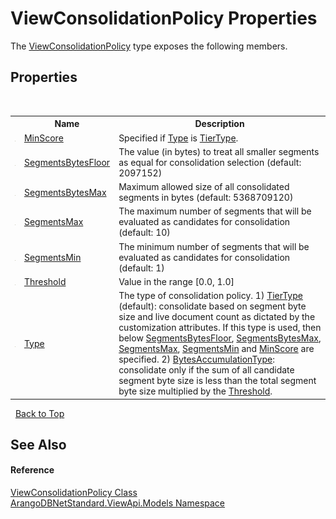 # ViewConsolidationPolicy Properties
 

The <a href="a7f55422-d362-7371-9e47-d2786c89b753">ViewConsolidationPolicy</a> type exposes the following members.


## Properties
&nbsp;<table><tr><th></th><th>Name</th><th>Description</th></tr><tr><td>![Public property](media/pubproperty.gif "Public property")</td><td><a href="08ba0e93-f52d-49ab-5428-895f3e783815">MinScore</a></td><td>
Specified if <a href="83067da1-4588-251a-c7b1-38473cbd32cd">Type</a> is <a href="69895894-2cf4-10aa-c69f-385f2430d8d3">TierType</a>.</td></tr><tr><td>![Public property](media/pubproperty.gif "Public property")</td><td><a href="aaf209b1-0d55-b88a-81d0-930572bf020c">SegmentsBytesFloor</a></td><td>
The value (in bytes) to treat all smaller segments as equal for consolidation selection (default: 2097152)</td></tr><tr><td>![Public property](media/pubproperty.gif "Public property")</td><td><a href="90d18805-88f0-a8df-e07a-97975d326336">SegmentsBytesMax</a></td><td>
Maximum allowed size of all consolidated segments in bytes (default: 5368709120)</td></tr><tr><td>![Public property](media/pubproperty.gif "Public property")</td><td><a href="df465d91-0791-ac97-faad-566465597498">SegmentsMax</a></td><td>
The maximum number of segments that will be evaluated as candidates for consolidation (default: 10)</td></tr><tr><td>![Public property](media/pubproperty.gif "Public property")</td><td><a href="dd916230-0774-df8e-f662-a981a0a17f46">SegmentsMin</a></td><td>
The minimum number of segments that will be evaluated as candidates for consolidation (default: 1)</td></tr><tr><td>![Public property](media/pubproperty.gif "Public property")</td><td><a href="e79011a0-11b6-1c1a-1e73-54892484a8a7">Threshold</a></td><td>
Value in the range [0.0, 1.0]</td></tr><tr><td>![Public property](media/pubproperty.gif "Public property")</td><td><a href="83067da1-4588-251a-c7b1-38473cbd32cd">Type</a></td><td>
The type of consolidation policy. 1) <a href="69895894-2cf4-10aa-c69f-385f2430d8d3">TierType</a> (default): consolidate based on segment byte size and live document count as dictated by the customization attributes. If this type is used, then below <a href="aaf209b1-0d55-b88a-81d0-930572bf020c">SegmentsBytesFloor</a>, <a href="90d18805-88f0-a8df-e07a-97975d326336">SegmentsBytesMax</a>, <a href="df465d91-0791-ac97-faad-566465597498">SegmentsMax</a>, <a href="dd916230-0774-df8e-f662-a981a0a17f46">SegmentsMin</a> and <a href="08ba0e93-f52d-49ab-5428-895f3e783815">MinScore</a> are specified. 2) <a href="1eead4be-7e47-1adf-b64e-cf337d207e72">BytesAccumulationType</a>: consolidate only if the sum of all candidate segment byte size is less than the total segment byte size multiplied by the <a href="e79011a0-11b6-1c1a-1e73-54892484a8a7">Threshold</a>.</td></tr></table>&nbsp;
<a href="#viewconsolidationpolicy-properties">Back to Top</a>

## See Also


#### Reference
<a href="a7f55422-d362-7371-9e47-d2786c89b753">ViewConsolidationPolicy Class</a><br /><a href="23bbeb16-c099-4f2c-4dad-2e67e1a19df4">ArangoDBNetStandard.ViewApi.Models Namespace</a><br />
